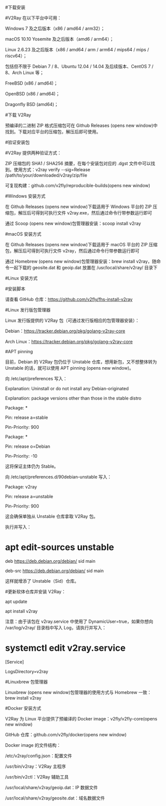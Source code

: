#下载安装

#V2Ray 在以下平台中可用：

Windows 7 及之后版本（x86 / amd64 / arm32）；

macOS 10.10 Yosemite 及之后版本（amd6 / arm64）；

Linux 2.6.23 及之后版本（x86 / amd64 / arm / arm64 / mips64 / mips / riscv64）；

包括但不限于 Debian 7 / 8、Ubuntu 12.04 / 14.04 及后续版本、CentOS 7 / 8、Arch Linux 等；

FreeBSD (x86 / amd64)；

OpenBSD (x86 / amd64)；

Dragonfly BSD (amd64)；

#下载 V2Ray

预编译的二进制 ZIP 格式压缩包可在 Github Releases (opens new window)中找到。下载对应平台的压缩包，解压后即可使用。

#验证安装包

#V2Ray 提供两种验证方式：

ZIP 压缩包的 SHA1 / SHA256 摘要，在每个安装包对应的 .dgst 文件中可以找到。使用方式：v2ray verify --sig=Release /path/to/your/downloaded/v2ray/zip/file

可复现构建：github.com/v2fly/reproducible-builds(opens new window)


#Windows 安装方式

在 Github Releases (opens new window)下载适用于 Windows 平台的 ZIP 压缩包，解压后可得到可执行文件 v2ray.exe，然后通过命令行带参数运行即可

通过 Scoop (opens new window)包管理器安装：scoop install v2ray


#macOS 安装方式

在 Github Releases (opens new window)下载适用于 macOS 平台的 ZIP 压缩包，解压后可得到可执行文件 v2ray，然后通过命令行带参数运行即可

通过 Homebrew (opens new window)包管理器安装：brew install v2ray，随命令一起下载的 geosite.dat 和 geoip.dat 放置在 /usr/local/share/v2ray/ 目录下


#Linux 安装方式

#安装脚本

请查看 GitHub 仓库：https://github.com/v2fly/fhs-install-v2ray

#Linux 发行版包管理器

Linux 发行版提供的 V2Ray 包（可通过发行版相应的包管理器安装）：

Debian：https://tracker.debian.org/pkg/golang-v2ray-core

Arch Linux：https://tracker.debian.org/pkg/golang-v2ray-core


#APT pinning

目前，Debian 的 V2Ray 包仍位于 Unstable 仓库，想用新包，又不想整体转为 Unstable 的话，就可以使用 APT pinning (opens new window)。

向 /etc/apt/preferences 写入：

Explanation: Uninstall or do not install any Debian-originated

Explanation: package versions other than those in the stable distro

Package: *

Pin: release a=stable

Pin-Priority: 900

Package: *

Pin: release o=Debian

Pin-Priority: -10

这将保证主体仍为 Stable。

向 /etc/apt/preferences.d/90debian-unstable 写入：

Package: v2ray

Pin: release a=unstable

Pin-Priority: 900

这会确保单独从 Unstable 仓库拿取 V2Ray 包。

执行并写入：

# apt edit-sources unstable

deb https://deb.debian.org/debian/ sid main

deb-src https://deb.debian.org/debian/ sid main

这样就增添了 Unstable（Sid）仓库。

#更新软体仓库并安装 V2Ray：

apt update

apt install v2ray

注意：由于该包在 v2ray.service 中使用了 DynamicUser=true，如果你想向 /var/log/v2ray/ 目录档中写入 Log，请执行并写入：

# systemctl edit v2ray.service

[Service]

LogsDirectory=v2ray

#Linuxbrew 包管理器

Linuxbrew (opens new window)包管理器的使用方式与 Homebrew 一致：brew install v2ray

#Docker 安装方式

V2Ray 为 Linux 平台提供了预编译的 Docker image：v2fly/v2fly-core(opens new window)

GitHub 仓库：github.com/v2fly/docker(opens new window)

Docker image 的文件结构：

/etc/v2ray/config.json：配置文件

/usr/bin/v2ray：V2Ray 主程序

/usr/bin/v2ctl：V2Ray 辅助工具

/usr/local/share/v2ray/geoip.dat：IP 数据文件

/usr/local/share/v2ray/geosite.dat：域名数据文件
